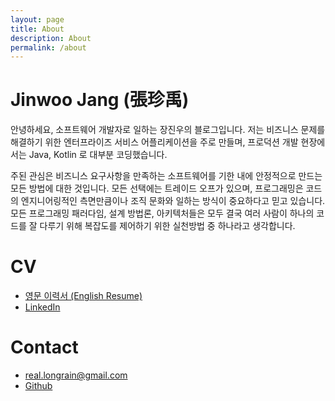 ```yaml
---
layout: page
title: About
description: About
permalink: /about
---
```


# Jinwoo Jang (張珍禹)

안녕하세요, 소프트웨어 개발자로 일하는 장진우의 블로그입니다. 저는 비즈니스 문제를 해결하기 위한 엔터프라이즈 서비스 어플리케이션을 주로 만들며, 프로덕션 개발 현장에서는 Java, Kotlin 로 대부분 코딩했습니다.

주된 관심은 비즈니스 요구사항을 만족하는 소프트웨어를 기한 내에 안정적으로 만드는 모든 방법에 대한 것입니다. 모든 선택에는 트레이드 오프가 있으며, 프로그래밍은 코드의 엔지니어링적인 측면만큼이나 조직 문화와 일하는 방식이 중요하다고 믿고 있습니다. 모든 프로그래밍 패러다임, 설계 방법론, 아키텍처들은 모두 결국 여러 사람이 하나의 코드를 잘 다루기 위해 복잡도를 제어하기 위한 실천방법 중 하나라고 생각합니다.

# CV

* [영문 이력서 (English Resume)](/assets/files/Jinwoo%20Jang%20CV.pdf)
* [LinkedIn](https://www.linkedin.com/in/jinwoojang/)

# Contact

* [real.longrain@gmail.com](real.longrain@gmail.com)
* [Github](https://github.com/realrains)

